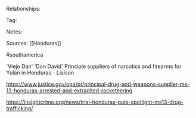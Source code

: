 
Relationships:

Tag:

Notes:

Sources:
[[Honduras]]

#southamerica 

'Viejo Dan'
'Don David'
Principle suppliers of narcotics and firearms for Yulan in Honduras - Liaison


https://www.justice.gov/opa/pr/principal-drug-and-weapons-supplier-ms-13-honduras-arrested-and-extradited-racketeering

https://insightcrime.org/news/trial-honduras-puts-spotlight-ms13-drug-trafficking/